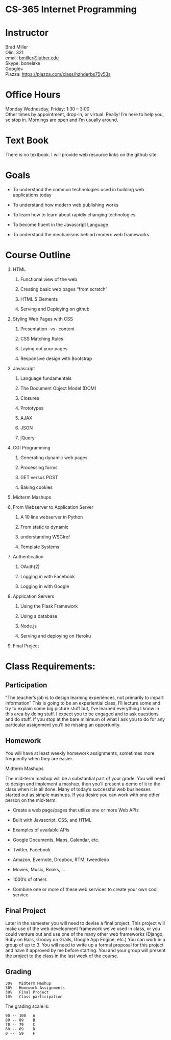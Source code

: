 CS-365 Internet Programming
===========================

Instructor
==========

Brad Miller\
Olin, 321\
email: bmiller@luther.edu\
Skype: bonelake\
Google+\
Piazza: https://piazza.com/class/hzhderbs75y53s

Office Hours
============

Monday Wednesday, Friday: 1:30 – 3:00\
Other times by appointment, drop-in, or virtual. Really! I’m here to
help you, so stop in. Mornings are open and I’m usually around.

Text Book
=========

There is no textbook. I will provide web resource links on the github site.

Goals
=====

-   To understand the common technologies used in building web
    applications today

-   To understand how modern web publishing works

-   To learn how to learn about rapidly changing technologies

-   To become fluent in the Javascript Language

-   To understand the mechanisms behind modern web frameworks

Course Outline
==============

1.  HTML

    1.  Functional view of the web

    2.  Creating basic web pages “from scratch”

    3.  HTML 5 Elements

    4.  Serving and Deploying on github

2.  Styling Web Pages with CSS

    1.  Presentation -vs- content

    2.  CSS Matching Rules

    3.  Laying out your pages

    4.  Responsive design with Bootstrap

3.  Javascript

    1.  Language fundamentals

    2.  The Document Object Model (DOM)

    3.  Closures

    4.  Prototypes

    5.  AJAX

    6.  JSON

    7.  jQuery

4.  CGI Programming

    1.  Generating dynamic web pages

    2.  Processing forms

    3.  GET versus POST

    4.  Baking cookies

5.  Midterm Mashups

6.  From Webserver to Application Server

    1.  A 10 line webserver in Python

    2.  From static to dynamic

    3.  understanding WSGIref

    4.  Template Systems

7.  Authentication

    1.  OAuth(2)

    2.  Logging in with Facebook

    3.  Logging in with Google

8.  Application Servers

    1.  Using the Flask Framework

    2.  Using a database

    3.  Node.js

    4.  Serving and deploying on Heroku

9.  Final Project

Class Requirements: 
===================

Participation
-------------

“The teacher’s job is to design learning experiences, not primarily to
impart information” This is going to be an experiential class, I’ll
lecture some and try to explain some big picture stuff but, I’ve learned
everything I know in this area by doing stuff. I expect you to be
engaged and to ask questions and do stuff. If you stop at the bare
minimum of what I ask you to do for any particular assignment you’ll be
missing an opportunity.

Homework
--------

You will have at least weekly homework assignments, sometimes more
frequently when they are easier.

Midterm Mashups

The mid-term mashup will be a substantial part of your grade. You will
need to design and implement a mashup, then you’ll present a demo of it
to the class when it is all done. Many of today’s successful web
businesses started out as simple mashups. If you desire you can work
with one other person on the mid-term.

-   Create a web page/pages that utilize one or more Web APIs

-   Built with Javascript, CSS, and HTML

-   Examples of available APIs

-   Google Documents, Maps, Calendar, etc.

-   Twitter, Facebook

-   Amazon, Evernote, Dropbox, RTM, tweedledo

-   Movies, Music, Books, ...

-   1000’s of others

-   Combine one or more of these web services to create your own cool
    service

Final Project
-------------

Later in the semester you will need to devise a final project. This
project will make use of the web development framework we’ve used in
class, or you could venture out and use one of the many other web
frameworks (Django, Ruby on Rails, Groovy on Grails, Google App Engine,
etc.) You can work in a group of up to 3. You will need to write up a
formal proposal for this project and have it approved by me before
starting. You and your group will present the project to the class in
the last week of the course.

Grading
-------

    30%   Midterm Mashup
    30%   Homework Assignments
    30%   Final Project
    10%   Class participation

The grading scale is:

    90 -- 100   A
    80 -- 89    B
    70 -- 79    C
    60 -- 69    D
    0 --  59    F
